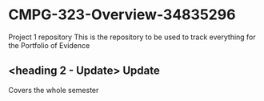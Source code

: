 # CMPG-323-Overview-34835296
Project 1 repository
This is the repository to be used to track everything for the Portfolio of Evidence

## <heading 2 - Update> Update
Covers the whole semester

